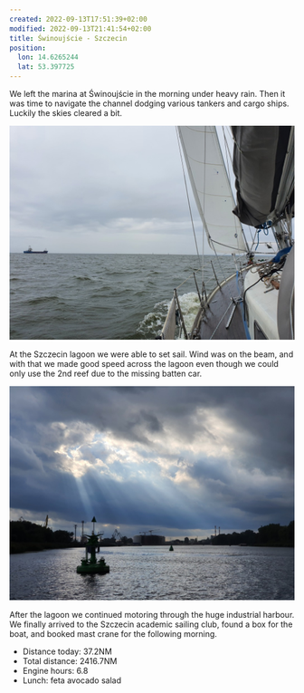 ```yaml
---
created: 2022-09-13T17:51:39+02:00
modified: 2022-09-13T21:41:54+02:00
title: Świnoujście - Szczecin
position:
  lon: 14.6265244
  lat: 53.397725
---
```


We left the marina at Świnoujście in the morning under heavy rain. Then it was time to navigate the channel dodging various tankers and cargo ships. Luckily the skies cleared a bit.

![Image](../2022/2e293772f87d63fac45248da6661d83e.jpg) 

At the Szczecin lagoon we were able to set sail. Wind was on the beam, and with that we made good speed across the lagoon even though we could only use the 2nd reef due to the missing batten car.

![Image](../2022/5e83a8fac44322ca5fed5f14aaac815f.jpg) 

After the lagoon we continued motoring through the huge industrial harbour. We finally arrived to the Szczecin academic sailing club, found a box for the boat, and booked mast crane for the following morning.

* Distance today: 37.2NM
* Total distance: 2416.7NM
* Engine hours: 6.8
* Lunch: feta avocado salad
